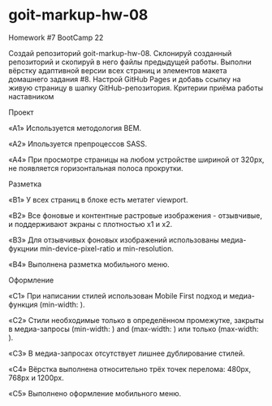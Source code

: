# goit-markup-hw-08
Homework #7 BootCamp 22


Создай репозиторий goit-markup-hw-08.
Склонируй созданный репозиторий и скопируй в него файлы предыдущей работы.
Выполни вёрстку адаптивной версии всех страниц и элементов макета домашнего задания #8.
Настрой GitHub Pages и добавь ссылку на живую страницу в шапку GitHub-репозитория.
Критерии приёма работы наставником



Проект

«A1» Используется методология BEM.

«A2» Ипользуется препроцессов SASS.

<!-- «A3» В файлах index.html и portfolio.html подключен минифицированный файл стилей main.min.css из папки css. -->

«A4» При просмотре страницы на любом устройстве шириной от 320px, не появляется горизонтальная полоса прокрутки.

<!-- «A5» Скрипт мобильного меню подключен в HTML отдельным файлом mobile-menu.js. -->




Разметка

«B1» У всех страниц в блоке <head> есть метатег viewport.

«B2» Все фоновые и контентные растровые изображения - отзывчивые, и поддерживают экраны с плотностью x1 и x2.

«B3» Для отзывчивых фоновых изображений использованы медиа-фукцнии min-device-pixel-ratio и min-resolution.

«B4» Выполнена разметка мобильного меню.




Оформление

«C1» При написании стилей использован Mobile First подход и медиа-функция (min-width: ).

«C2» Стили необходимые только в определённом промежутке, закрыты в медиа-запросы (min-width: ) and (max-width: ) или только (max-width: ).

«C3» В медиа-запросах отсутствует лишнее дублирование стилей.

«C4» Вёрстка выполнена относительно трёх точек перелома: 480px, 768px и 1200px.

«C5» Выполнено оформление мобильного меню.